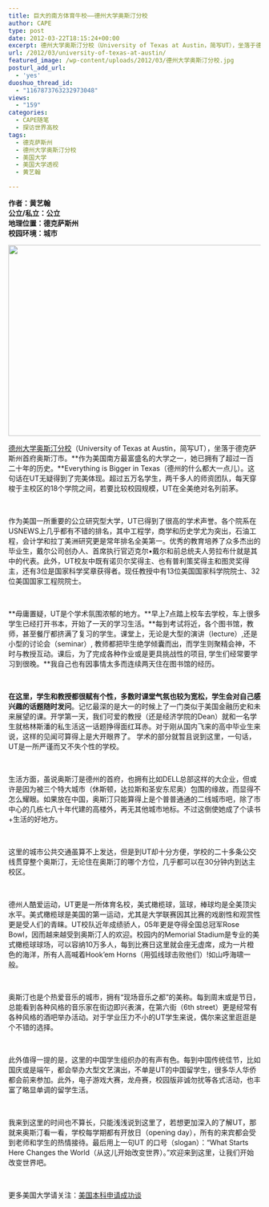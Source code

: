 ```yaml
---
title: 巨大的南方体育牛校——德州大学奥斯汀分校
author: CAPE
type: post
date: 2012-03-22T18:15:24+00:00
excerpt: 德州大学奥斯汀分校（University of Texas at Austin，简写UT），坐落于德克萨斯州首府奥斯汀市。作为美国南方最富盛名的大学之一，她已拥有了超过一百二十年的历史。Everything is Bigger in Texas（德州的什么都大一点儿）。这句话在UT无疑得到了完美体现。超过五万名学生，两千多人的师资团队，每天穿梭于主校区的18个学院之间，若要比较校园规模，UT在全美绝对名列前茅。
url: /2012/03/university-of-texas-at-austin/
featured_image: /wp-content/uploads/2012/03/德州大学奥斯汀分校.jpg
posturl_add_url:
  - 'yes'
duoshuo_thread_id:
  - "1167873763232973048"
views:
  - "159"
categories:
  - CAPE随笔
  - 探访世界高校
tags:
  - 德克萨斯州
  - 德州大学奥斯汀分校
  - 美国大学
  - 美国大学透视
  - 黄艺翰

---
```

**作者：黄艺翰**  
 **公立/私立：公立**  
 **地理位置：德克萨斯州**  
 **校园环境：城市**

[<img class="alignnone size-full wp-image-2867" title="德州大学奥斯汀分校" src="http://www.capechina.org/wp-content/uploads/2012/03/德州大学奥斯汀分校.jpg" alt="" width="574" height="381" srcset="http://hicape.com/wp-content/uploads/2012/03/德州大学奥斯汀分校.jpg 574w, http://hicape.com/wp-content/uploads/2012/03/德州大学奥斯汀分校-300x199.jpg 300w" sizes="(max-width: 574px) 100vw, 574px" />][1]

<a href="http://www.utexas.edu/" target="_blank">德州大学奥斯汀分校</a>（University of Texas at Austin，简写UT），坐落于德克萨斯州首府奥斯汀市。**作为美国南方最富盛名的大学之一，她已拥有了超过一百二十年的历史。**Everything is Bigger in Texas（德州的什么都大一点儿）。这句话在UT无疑得到了完美体现。超过五万名学生，两千多人的师资团队，每天穿梭于主校区的18个学院之间，若要比较校园规模，UT在全美绝对名列前茅。

&nbsp;

作为美国一所重要的公立研究型大学，UT已得到了很高的学术声誉。各个院系在USNEWS上几乎都有不错的排名，其中工程学，商学和历史学尤为突出，石油工程，会计学和拉丁美洲研究更是常年排名全美第一。优秀的教育培养了众多杰出的毕业生，戴尔公司创办人、首席执行官迈克尔•戴尔和前总统夫人劳拉布什就是其中的代表。此外，UT校友中既有诺贝尔奖得主、也有普利策奖得主和图灵奖得主，还有3位是国家科学奖章获得者。现任教授中有13位美国国家科学院院士、32位美国国家工程院院士。

&nbsp;

**毋庸置疑，UT是个学术氛围浓郁的地方。**早上7点踏上校车去学校，车上很多学生已经打开书本，开始了一天的学习生活。**每到考试将近，各个图书馆，教师，甚至餐厅都挤满了复习的学生。课堂上，无论是大型的演讲（lecture）,还是小型的讨论会（seminar）, 教师都把毕生绝学倾囊而出，而学生则聚精会神，不时与教授互动。课后，为了完成各种作业或是更具挑战性的项目, 学生们经常要学习到很晚。**我自己也有因事情太多而连续两天住在图书馆的经历。

&nbsp;

**在这里，学生和教授都很赋有个性，多数时课堂气氛也较为宽松，学生会对自己感兴趣的话题随时发问**。记忆最深的是大一的时候上了一门类似于美国金融历史和未来展望的课。开学第一天，我们可爱的教授（还是经济学院的Dean）就和一名学生就格林斯潘的私生活这一话题挣得面红耳赤。对于刚从国内飞来的高中毕业生来说，这样的见闻可算得上是大开眼界了。 学术的部分就暂且说到这里，一句话，UT是一所严谨而又不失个性的学校。

&nbsp;

生活方面，虽说奥斯汀是德州的首府，也拥有比如DELL总部这样的大企业，但或许是因为被三个特大城市（休斯顿，达拉斯和圣安东尼奥）包围的缘故，而显得不怎么耀眼。如果放在中国，奥斯汀只能算得上是个普普通通的二线城市吧，除了市中心的几栋七八十年代建的高楼外，再无其他城市地标。不过这倒使她成了个读书+生活的好地方。

&nbsp;

这里的城市公共交通虽算不上发达，但是到UT却十分方便，学校的二十多条公交线贯穿整个奥斯汀，无论住在奥斯汀的哪个方位，几乎都可以在30分钟内到达主校区。

&nbsp;

德州人酷爱运动，UT更是一所体育名校，美式橄榄球，篮球，棒球均是全美顶尖水平。美式橄榄球是美国的第一运动，尤其是大学联赛因其比赛的戏剧性和观赏性更是受人们的青睐。UT校队近年成绩骄人，05年更是夺得全国总冠军Rose Bowl，因而越来越受到奥斯汀人的欢迎。校园内的Memorial Stadium是专业的美式橄榄球球场，可以容纳10万多人，每到比赛日这里就会座无虚席，成为一片橙色的海洋，所有人高喊着Hook&#8217;em Horns（用弧线球击败他们）!如山呼海啸一般。

&nbsp;

奥斯汀也是个热爱音乐的城市，拥有“现场音乐之都”的美称。每到周末或是节日，总能看到各种风格的音乐家在街边即兴表演，在第六街（6th street）更是经常有各种风格的酒吧举办活动。对于学业压力不小的UT学生来说，偶尔来这里逛逛是个不错的选择。

&nbsp;

此外值得一提的是，这里的中国学生组织办的有声有色。每到中国传统佳节，比如国庆或是端午，都会举办大型文艺演出，不单是UT的中国留学生，很多华人华侨都会前来参加。此外，电子游戏大赛，龙舟赛，校园版非诚勿扰等各式活动，也丰富了略显单调的留学生活。

&nbsp;

我来到这里的时间也不算长，只能浅浅说到这里了，若想更加深入的了解UT，那就来奥斯汀看一看，学校每学期都有开放日（opening day），所有的来宾都会受到老师和学生的热情接待。最后用上一句UT 的口号（slogan）：“What Starts Here Changes the World（从这儿开始改变世界）。”欢迎来到这里，让我们开始改变世界吧。

&nbsp;

更多美国大学请关注：<a href="http://page.renren.com/601247323" target="_blank">美国本科申请成功谈</a>

&nbsp;

 [1]: http://www.capechina.org/wp-content/uploads/2012/03/德州大学奥斯汀分校.jpg